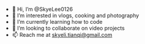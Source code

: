 - 👋 Hi, I’m @SkyeLee0126
- 👀 I’m interested in vlogs, cooking and photography
- 🌱 I’m currently learning how to code
- 💞️ I’m looking to collaborate on video projects
- 📫 Reach me at skyeli.tianqi@gmail.com

<!---
SkyeLee0126/SkyeLee0126 is a ✨ special ✨ repository because its `README.md` (this file) appears on your GitHub profile.
You can click the Preview link to take a look at your changes.
--->
